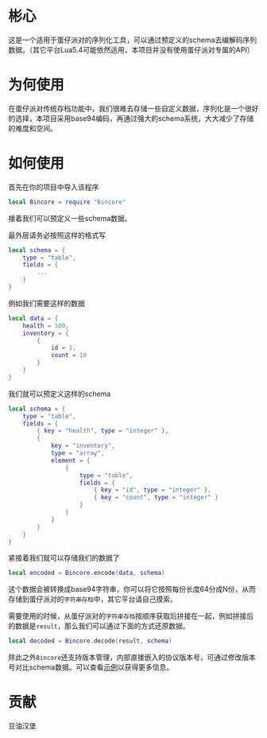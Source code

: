 # 彬心

这是一个适用于蛋仔派对的序列化工具，可以通过预定义的schema去编解码序列数据。（其它平台Lua5.4可能依然适用，本项目并没有使用蛋仔派对专属的API）

# 为何使用

在蛋仔派对传统存档功能中，我们很难去存储一些自定义数据，序列化是一个很好的选择，本项目采用base94编码，再通过强大的schema系统，大大减少了存储的难度和空间。

# 如何使用

首先在你的项目中导入该程序

```lua
local Bincore = require "Bincore"
```

接着我们可以预定义一些schema数据。

最外层请务必按照这样的格式写
```lua
local schema = {
    type = "table",
    fields = {
        ...
    }
}
```

例如我们需要这样的数据
```lua
local data = {
    health = 100,
    inventory = {
        {
            id = 1,
            count = 10
        }
    }
}
```

我们就可以预定义这样的schema
```lua
local schema = {
    type = "table",
    fields = {
        { key = "health", type = "integer" },
        {
            key = "inventory",
            type = "array",
            element = {
                {
                    type = "table",
                    fields = {
                        { key = "id", type = "integer" },
                        { key = "count", type = "integer" }
                    }
                }
            }
        }
    }
}
```
紧接着我们就可以存储我们的数据了

```lua
local encoded = Bincore.encode(data, schema)
```

这个数据会被转换成base94字符串，你可以将它按照每份长度64分成N份，从而存储到蛋仔派对的`字符串存档`中，其它平台请自己摸索。

需要使用的时候，从蛋仔派对的`字符串存档`按顺序获取后拼接在一起，例如拼接后的数据是`result`，那么我们可以通过下面的方式还原数据。

```lua
local decoded = Bincore.decode(result, schema)
```

除此之外`Bincore`还支持版本管理，内部直接嵌入的协议版本号，可通过修改版本号对比schema数据。可以查看[示例](./example.lua)以获得更多信息。

# 贡献

豆油汉堡